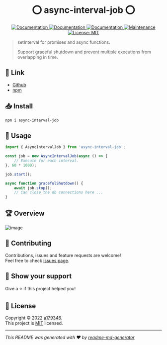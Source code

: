<div align="center">
<h1 align="center"> ⭕ async-interval-job ⭕</h1>

<p>
  <a href="https://github.com/a179346/async-interval-job/actions/workflows/test.yml" target="_blank">
    <img alt="Documentation" src="https://github.com/a179346/async-interval-job/actions/workflows/test.yml/badge.svg" />
  </a>
  <a href="https://www.npmjs.com/package/async-interval-job" target="_blank">
    <img alt="Documentation" src="https://img.shields.io/npm/v/async-interval-job?maxAge=3600)" />
  </a>
  <a href="https://github.com/a179346/async-interval-job#readme" target="_blank">
    <img alt="Documentation" src="https://img.shields.io/badge/documentation-yes-brightgreen.svg" />
  </a>
  <a href="https://github.com/a179346/async-interval-job/graphs/commit-activity" target="_blank">
    <img alt="Maintenance" src="https://img.shields.io/badge/Maintained%3F-yes-green.svg" />
  </a>
  <a href="https://github.com/a179346/async-interval-job/blob/master/LICENSE" target="_blank">
    <img alt="License: MIT" src="https://img.shields.io/github/license/a179346/async-interval-job" />
  </a>
</p>
</div>

> setInterval for promises and async functions.
>
> Support graceful shutdown and prevent multiple executions from overlapping in time.

 ## 🔗 Link
+ [Github](https://github.com/a179346/async-interval-job#readme)
+ [npm](https://www.npmjs.com/package/async-interval-job)

## 📥 Install

```sh
npm i async-interval-job
```

## 📖 Usage
```js
import { AsyncIntervalJob } from 'async-interval-job';

const job = new AsyncIntervalJob(async () => {
    // Execute for each interval.
}, 60 * 1000);

job.start();

async function gracefulShutdown() {
    await job.stop();
    // Can close the db connections here ...
}
```

## 🏆 Overview

![image](https://raw.githubusercontent.com/a179346/Holo-bot/main/flow/async-interval-job.png)

## 🤝 Contributing

Contributions, issues and feature requests are welcome!<br />Feel free to check [issues page](https://github.com/a179346/async-interval-job/issues).

## 🌟 Show your support

Give a ⭐️ if this project helped you!

## 📝 License

Copyright © 2022 [a179346](https://github.com/a179346).<br />
This project is [MIT](https://github.com/a179346/async-interval-job/blob/master/LICENSE) licensed.

***
_This README was generated with ❤️ by [readme-md-generator](https://github.com/kefranabg/readme-md-generator)_